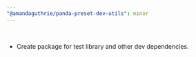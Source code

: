 ```yaml
---
"@amandaguthrie/panda-preset-dev-utils": minor
---
```

<br />

- Create package for test library and other dev dependencies.
